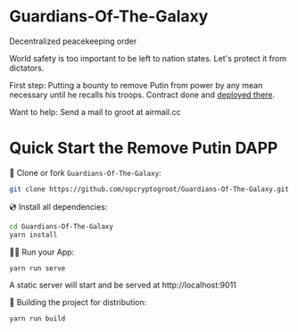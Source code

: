 # Guardians-Of-The-Galaxy
Decentralized peacekeeping order

World safety is too important to be left to nation states.
Let's protect it from dictators.


First step: Putting a bounty to remove Putin from power by any mean necessary until he recalls his troops.
Contract done and [deployed there](https://etherscan.io/address/0xaf5fc45258b5d0af72031ab154bf6dfcfec74b99).

Want to help: Send a mail to groot at airmail.cc

# Quick Start the Remove Putin DAPP

📄 Clone or fork `Guardians-Of-The-Galaxy`:

```sh
git clone https://github.com/opcryptogroot/Guardians-Of-The-Galaxy.git
```

💿 Install all dependencies:

```sh
cd Guardians-Of-The-Galaxy
yarn install
```

🚴‍♂️ Run your App:

```sh
yarn run serve
```

A static server will start and be served at http://localhost:9011

🚚 Building the project for distribution:

```sh
yarn run build
```

